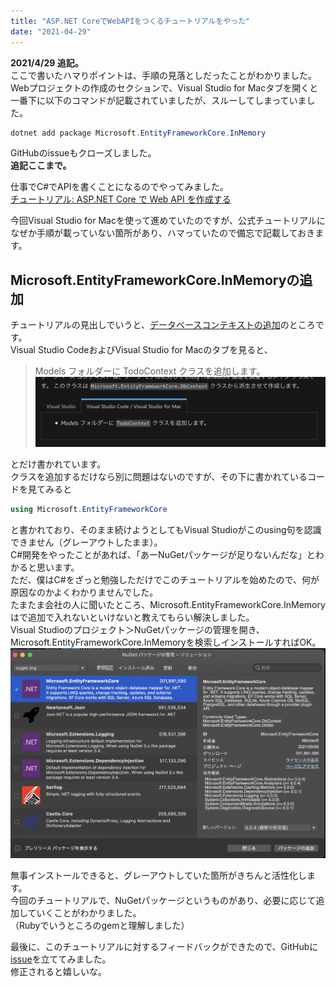 ```yaml
---
title: "ASP.NET CoreでWebAPIをつくるチュートリアルをやった"
date: "2021-04-29"
---
```


**2021/4/29 追記。** </br>
ここで書いたハマりポイントは、手順の見落としだったことがわかりました。</br>
Webプロジェクトの作成のセクションで、Visual Studio for Macタブを開くと一番下に以下のコマンドが記載されていましたが、スルーしてしまっていました。</br>

```C#
dotnet add package Microsoft.EntityFrameworkCore.InMemory
```

GitHubのissueもクローズしました。</br>
**追記ここまで。**

仕事でC#でAPIを書くことになるのでやってみました。</br>
[チュートリアル: ASP.NET Core で Web API を作成する](https://docs.microsoft.com/ja-jp/aspnet/core/tutorials/first-web-api?view=aspnetcore-3.1&tabs=visual-studio)

今回Visual Studio for Macを使って進めていたのですが、公式チュートリアルになぜか手順が載っていない箇所があり、ハマっていたので備忘で記載しておきます。</br>

## Microsoft.EntityFrameworkCore.InMemoryの追加

チュートリアルの見出しでいうと、[データベースコンテキストの追加](https://docs.microsoft.com/ja-jp/aspnet/core/tutorials/first-web-api?view=aspnetcore-3.1&tabs=visual-studio-code#add-a-database-context)のところです。</br>
Visual Studio CodeおよびVisual Studio for Macのタブを見ると、</br>
>Models フォルダーに TodoContext クラスを追加します。
![img](../../assets/img/dotnet-tutorial_1.jpg)

とだけ書かれています。</br>
クラスを追加するだけなら別に問題はないのですが、その下に書かれているコードを見てみると</br>

```C#
using Microsoft.EntityFrameworkCore
```

と書かれており、そのまま続けようとしてもVisual Studioがこのusing句を認識できません（グレーアウトしたまま）。</br>
C#開発をやったことがあれば、「あーNuGetパッケージが足りないんだな」とわかると思います。</br>
ただ、僕はC#をざっと勉強しただけでこのチュートリアルを始めたので、何が原因なのかよくわかりませんでした。</br>
たまたま会社の人に聞いたところ、Microsoft.EntityFrameworkCore.InMemoryはで追加で入れないといけないと教えてもらい解決しました。</br>
Visual Studioのプロジェクト＞NuGetパッケージの管理を開き、Microsoft.EntityFrameworkCore.InMemoryを検索しインストールすればOK。</br>
![img](../../assets/img/dotnet-tutorial_2.jpg)

無事インストールできると、グレーアウトしていた箇所がきちんと活性化します。</br>
今回のチュートリアルで、NuGetパッケージというものがあり、必要に応じて追加していくことがわかりました。</br>
（Rubyでいうところのgemと理解しました）</br>

最後に、このチュートリアルに対するフィードバックができたので、GitHubに[issue](https://github.com/dotnet/AspNetCore.Docs.ja-jp/issues/385)を立ててみました。</br>
修正されると嬉しいな。
